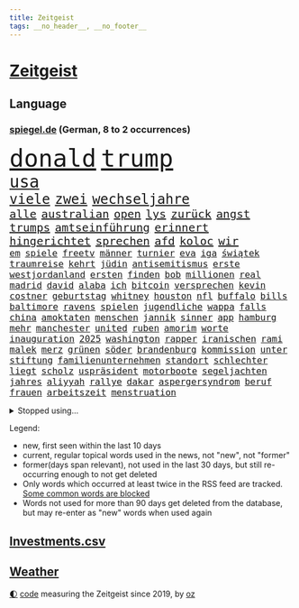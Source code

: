 ```yaml
---
title: Zeitgeist
tags: __no_header__, __no_footer__
---
```


# [Zeitgeist](https://oliz.io/zeitgeist/)

## Language

<h3><a href="https://www.spiegel.de" target="_blank">spiegel.de</a> (German, 8 to 2 occurrences)</h3>
<p style="font-family:monospace">
<span style="font-size:32pt"><a href="news_links.html#donald" class="current">donald</a></span>
<span style="font-size:32pt"><a href="news_links.html#trump" class="current">trump</a></span>
<br>
<span style="font-size:22pt"><a href="news_links.html#usa" class="current">usa</a></span>
<br>
<span style="font-size:18pt"><a href="news_links.html#viele" class="current">viele</a></span>
<span style="font-size:18pt"><a href="news_links.html#zwei" class="current">zwei</a></span>
<span style="font-size:18pt"><a href="news_links.html#wechseljahre" class="current">wechseljahre</a></span>
<br>
<span style="font-size:15pt"><a href="news_links.html#alle" class="current">alle</a></span>
<span style="font-size:15pt"><a href="news_links.html#australian" class="current">australian</a></span>
<span style="font-size:15pt"><a href="news_links.html#open" class="current">open</a></span>
<span style="font-size:15pt"><a href="news_links.html#lys" class="current">lys</a></span>
<span style="font-size:15pt"><a href="news_links.html#zurück" class="current">zurück</a></span>
<span style="font-size:15pt"><a href="news_links.html#angst" class="current">angst</a></span>
<span style="font-size:15pt"><a href="news_links.html#trumps" class="current">trumps</a></span>
<span style="font-size:15pt"><a href="news_links.html#amtseinführung" class="current">amtseinführung</a></span>
<span style="font-size:15pt"><a href="news_links.html#erinnert" class="current">erinnert</a></span>
<span style="font-size:15pt"><a href="news_links.html#hingerichtet" class="current">hingerichtet</a></span>
<span style="font-size:15pt"><a href="news_links.html#sprechen" class="current">sprechen</a></span>
<span style="font-size:15pt"><a href="news_links.html#afd" class="current">afd</a></span>
<span style="font-size:15pt"><a href="news_links.html#koloc" class="new">koloc</a></span>
<span style="font-size:15pt"><a href="news_links.html#wir" class="current">wir</a></span>
<br>
<span style="font-size:12pt"><a href="news_links.html#em" class="current">em</a></span>
<span style="font-size:12pt"><a href="news_links.html#spiele" class="current">spiele</a></span>
<span style="font-size:12pt"><a href="news_links.html#freetv" class="new">freetv</a></span>
<span style="font-size:12pt"><a href="news_links.html#männer" class="current">männer</a></span>
<span style="font-size:12pt"><a href="news_links.html#turnier" class="current">turnier</a></span>
<span style="font-size:12pt"><a href="news_links.html#eva" class="current">eva</a></span>
<span style="font-size:12pt"><a href="news_links.html#iga" class="current">iga</a></span>
<span style="font-size:12pt"><a href="news_links.html#świątek" class="current">świątek</a></span>
<span style="font-size:12pt"><a href="news_links.html#traumreise" class="new">traumreise</a></span>
<span style="font-size:12pt"><a href="news_links.html#kehrt" class="current">kehrt</a></span>
<span style="font-size:12pt"><a href="news_links.html#jüdin" class="new">jüdin</a></span>
<span style="font-size:12pt"><a href="news_links.html#antisemitismus" class="current">antisemitismus</a></span>
<span style="font-size:12pt"><a href="news_links.html#erste" class="current">erste</a></span>
<span style="font-size:12pt"><a href="news_links.html#westjordanland" class="current">westjordanland</a></span>
<span style="font-size:12pt"><a href="news_links.html#ersten" class="current">ersten</a></span>
<span style="font-size:12pt"><a href="news_links.html#finden" class="current">finden</a></span>
<span style="font-size:12pt"><a href="news_links.html#bob" class="current">bob</a></span>
<span style="font-size:12pt"><a href="news_links.html#millionen" class="current">millionen</a></span>
<span style="font-size:12pt"><a href="news_links.html#real" class="current">real</a></span>
<span style="font-size:12pt"><a href="news_links.html#madrid" class="current">madrid</a></span>
<span style="font-size:12pt"><a href="news_links.html#david" class="current">david</a></span>
<span style="font-size:12pt"><a href="news_links.html#alaba" class="new">alaba</a></span>
<span style="font-size:12pt"><a href="news_links.html#ich" class="current">ich</a></span>
<span style="font-size:12pt"><a href="news_links.html#bitcoin" class="current">bitcoin</a></span>
<span style="font-size:12pt"><a href="news_links.html#versprechen" class="current">versprechen</a></span>
<span style="font-size:12pt"><a href="news_links.html#kevin" class="current">kevin</a></span>
<span style="font-size:12pt"><a href="news_links.html#costner" class="current">costner</a></span>
<span style="font-size:12pt"><a href="news_links.html#geburtstag" class="current">geburtstag</a></span>
<span style="font-size:12pt"><a href="news_links.html#whitney" class="new">whitney</a></span>
<span style="font-size:12pt"><a href="news_links.html#houston" class="current">houston</a></span>
<span style="font-size:12pt"><a href="news_links.html#nfl" class="current">nfl</a></span>
<span style="font-size:12pt"><a href="news_links.html#buffalo" class="new">buffalo</a></span>
<span style="font-size:12pt"><a href="news_links.html#bills" class="new">bills</a></span>
<span style="font-size:12pt"><a href="news_links.html#baltimore" class="new">baltimore</a></span>
<span style="font-size:12pt"><a href="news_links.html#ravens" class="new">ravens</a></span>
<span style="font-size:12pt"><a href="news_links.html#spielen" class="current">spielen</a></span>
<span style="font-size:12pt"><a href="news_links.html#jugendliche" class="current">jugendliche</a></span>
<span style="font-size:12pt"><a href="news_links.html#wappa" class="new">wappa</a></span>
<span style="font-size:12pt"><a href="news_links.html#falls" class="current">falls</a></span>
<span style="font-size:12pt"><a href="news_links.html#china" class="current">china</a></span>
<span style="font-size:12pt"><a href="news_links.html#amoktaten" class="new">amoktaten</a></span>
<span style="font-size:12pt"><a href="news_links.html#menschen" class="current">menschen</a></span>
<span style="font-size:12pt"><a href="news_links.html#jannik" class="current">jannik</a></span>
<span style="font-size:12pt"><a href="news_links.html#sinner" class="current">sinner</a></span>
<span style="font-size:12pt"><a href="news_links.html#app" class="current">app</a></span>
<span style="font-size:12pt"><a href="news_links.html#hamburg" class="current">hamburg</a></span>
<span style="font-size:12pt"><a href="news_links.html#mehr" class="current">mehr</a></span>
<span style="font-size:12pt"><a href="news_links.html#manchester" class="current">manchester</a></span>
<span style="font-size:12pt"><a href="news_links.html#united" class="current">united</a></span>
<span style="font-size:12pt"><a href="news_links.html#ruben" class="current">ruben</a></span>
<span style="font-size:12pt"><a href="news_links.html#amorim" class="current">amorim</a></span>
<span style="font-size:12pt"><a href="news_links.html#worte" class="current">worte</a></span>
<span style="font-size:12pt"><a href="news_links.html#inauguration" class="new">inauguration</a></span>
<span style="font-size:12pt"><a href="news_links.html#2025" class="current">2025</a></span>
<span style="font-size:12pt"><a href="news_links.html#washington" class="current">washington</a></span>
<span style="font-size:12pt"><a href="news_links.html#rapper" class="current">rapper</a></span>
<span style="font-size:12pt"><a href="news_links.html#iranischen" class="current">iranischen</a></span>
<span style="font-size:12pt"><a href="news_links.html#rami" class="new">rami</a></span>
<span style="font-size:12pt"><a href="news_links.html#malek" class="new">malek</a></span>
<span style="font-size:12pt"><a href="news_links.html#merz" class="current">merz</a></span>
<span style="font-size:12pt"><a href="news_links.html#grünen" class="current">grünen</a></span>
<span style="font-size:12pt"><a href="news_links.html#söder" class="current">söder</a></span>
<span style="font-size:12pt"><a href="news_links.html#brandenburg" class="current">brandenburg</a></span>
<span style="font-size:12pt"><a href="news_links.html#kommission" class="current">kommission</a></span>
<span style="font-size:12pt"><a href="news_links.html#unter" class="current">unter</a></span>
<span style="font-size:12pt"><a href="news_links.html#stiftung" class="current">stiftung</a></span>
<span style="font-size:12pt"><a href="news_links.html#familienunternehmen" class="new">familienunternehmen</a></span>
<span style="font-size:12pt"><a href="news_links.html#standort" class="current">standort</a></span>
<span style="font-size:12pt"><a href="news_links.html#schlechter" class="current">schlechter</a></span>
<span style="font-size:12pt"><a href="news_links.html#liegt" class="current">liegt</a></span>
<span style="font-size:12pt"><a href="news_links.html#scholz" class="current">scholz</a></span>
<span style="font-size:12pt"><a href="news_links.html#uspräsident" class="current">uspräsident</a></span>
<span style="font-size:12pt"><a href="news_links.html#motorboote" class="new">motorboote</a></span>
<span style="font-size:12pt"><a href="news_links.html#segeljachten" class="new">segeljachten</a></span>
<span style="font-size:12pt"><a href="news_links.html#jahres" class="current">jahres</a></span>
<span style="font-size:12pt"><a href="news_links.html#aliyyah" class="new">aliyyah</a></span>
<span style="font-size:12pt"><a href="news_links.html#rallye" class="current">rallye</a></span>
<span style="font-size:12pt"><a href="news_links.html#dakar" class="new">dakar</a></span>
<span style="font-size:12pt"><a href="news_links.html#aspergersyndrom" class="new">aspergersyndrom</a></span>
<span style="font-size:12pt"><a href="news_links.html#beruf" class="current">beruf</a></span>
<span style="font-size:12pt"><a href="news_links.html#frauen" class="current">frauen</a></span>
<span style="font-size:12pt"><a href="news_links.html#arbeitszeit" class="current">arbeitszeit</a></span>
<span style="font-size:12pt"><a href="news_links.html#menstruation" class="new">menstruation</a></span>
</p>
<details>
<summary>Stopped using...</summary>
<p class="former" style="font-size:12pt">
echte(1551) erklärung(1551) champions(1550) gefährlichen(1550) gewaltig(1550) verfolgen(1550) angeklagte(1549) entdeckte(1549) ronaldo(1549) zuschauer(1549) ankündigung(1548) bewohner(1548) carsten(1548) donnerstag(1548) landtag(1548) philippinen(1548) prinz(1548) wechselt(1548) besitzer(1547) niedersachsen(1547) oberbürgermeister(1547) wege(1547) zeitweise(1547) brücke(1546) bundesrepublik(1546) dauerhaft(1546) freiheitsstrafe(1546) herbst(1546) wettbewerb(1546) 2019(1545) co₂(1545) gesundheitsminister(1545) rettet(1545) schiedsrichter(1545) senken(1545) stolz(1545) texas(1545) tiefe(1545) verhandelt(1545) entwurf(1544) kurzfristig(1544) neuseeland(1544) nordsee(1544) polens(1544) scheiterte(1544) verpflichtet(1544) 31(1543) bestimmt(1543) eindruck(1543) enthüllt(1543) europäer(1543) modelle(1543) netzwerk(1543) raum(1543) sports(1543) tempo(1543) tötung(1543) augsburg(1542) ausfallen(1542) beschlossen(1542) gemeinden(1542) pandemie(1542) vertrauen(1542) beziehungen(1541) empört(1541) geworfen(1541) i(1541) kriminellen(1541) mario(1541) razzia(1541) regt(1541) trainiert(1541) wählen(1541) erneuten(1540) geheimnis(1540) nürnberg(1540) produktion(1539) rezept(1539) richtige(1539) tests(1539) träumen(1539) weltweite(1539) einreisen(1538) ii(1538) stoßen(1538) beraten(1537) zugelassen(1537) jüngere(1536) rat(1536) triumph(1534) beiträge(1533) gesetze(1533) schäden(1533) belegen(1532) wies(1532) geprägt(1531) meinen(1531) pflicht(1531) halb(1530) mehrerer(1530) einsetzen(1529) skeptisch(1529) song(1529) einschränkungen(1528) euparlament(1528) auflagen(1527) konkrete(1527) tür(1525) umgeht(1523) warm(1523) projekte(1522) rettung(1522) gehörte(1521) betrifft(1520) frisch(1520) katharina(1507) thüringer(1504) hitler(1482) schiffe(1471) vormarsch(1416) panzer(1411) gestanden(1330) drohende(1302) sammelt(1293) verdi(1290) auswärtige(1278) freigesprochen(1274) verurteilung(1269) autoren(1265) insbesondere(1262) kameras(1244) konzerns(1242) ukrainischer(1238) universität(1207) vorfeld(1194) wichtiges(1174) stern(1168) magazin(1160) roth(1158) verteidiger(1154) lieferungen(1153) luftwaffe(1153) militärischen(1137) propaganda(1099) verantwortlichen(1059) mbappé(1045) baustelle(1027) erneuerbare(1024) hochrangigen(1022) finanzierung(1008) günstiger(1006) wiederaufbau(1002) fußballerinnen(997) durchsuchen(986) iii(940) neustart(926) baum(921) zuwanderung(921) partnerin(919) verstoßen(918) rettungsaktion(907) folgten(904) chinesen(899) subventionen(886) führten(880) raten(876) aufmerksam(872) tagelang(858) gott(857) zurückkehren(850) ersetzt(842) einsamkeit(833) grenzgebiet(824) methoden(822) erreichbar(792) redet(780) spion(780) abbauen(776) böhmermann(773) pop(769) verbindungen(767) wechselte(766) strafanzeige(759) nico(756) tauchte(750) aufgelöst(740) zehnte(733) sachsens(727) ricarda(717) niederländischen(701) schweres(698) manöver(692) vermeintliche(692) uefa(691) panik(687) ministerpräsidenten(685) dfbpokal(681) darmstadt(676) instituts(674) 15jähriger(671) rio(669) laden(667) betreiben(663) fließen(661) björn(659) diplomatische(648) schließung(647) arbeitskräfte(646) hauptrolle(643) angerichtet(642) dringt(634) 13jährige(633) schottischen(629) amtsinhaber(628) jagen(618) samuel(616) forscherin(615) arabischen(608) schlagabtausch(594) gehandelt(590) bundeshaushalt(589) mohammed(583) mahnen(582) lebensgefährlich(581) wuchs(579) unterschied(571) kylian(570) budget(569) milliardenschweren(560) obersten(554) fußballem(553) prägte(553) stellenabbau(550) vorlegen(550) flieger(548) popstars(542) vertrauter(542) stockt(541) essener(539) erderwärmung(537) desaster(536) politikerinnen(535) schönste(531) staus(530) häfen(528) stützen(525) football(522) folter(511) anzeige(506) meyer(500) afdchef(494) alaska(494) goldenen(494) beute(492) fraktion(491) 24jährige(489) american(488) vertreiben(486) weitet(484) tvsender(483) lebende(472) getöteter(469) ständige(464) isst(461) rief(460) darstellung(458) raumstation(458) asylverfahren(452) besetzung(450) hinterlässt(450) erfindung(444) nahost(434) gewähren(432) kilo(430) gefährlichsten(425) adam(423) menschenrechte(422) recep(421) tayyip(421) herbe(420) mangelt(417) beyoncé(415) beschuldigte(414) stellten(414) influencerin(413) verhält(411) bombardiert(410) wegfallen(410) signalisiert(409) wisconsin(408) gespalten(407) stationieren(403) figur(402) haftstrafen(398) islamische(398) ruanda(396) bedrängnis(393) taugt(389) trauen(389) positives(385) vergleichsweise(385) versteht(382) dubai(381) ermittlungsverfahren(381) 93(380) is(380) größe(378) aufstellen(377) finanziellen(372) temu(370) bunker(368) grande(368) hugh(368) immunität(364) mögen(360) you(360) abermals(357) christina(355) droge(352) ehren(351) wettkampf(349) rüsten(344) fehlenden(343) matteo(343) sony(343) vorbereiten(343) anwesend(341) potsdam(341) beantragt(340) gepäck(339) indes(339) jackson(337) spottet(337) harvey(334) konzept(333) potsdamer(333) reihenweise(333) territorium(329) schwein(327) plänen(326) herausforderer(325) alzheimer(323) fraglich(323) vergibt(323) hing(322) auslieferung(320) fahndet(319) gerieten(318) mitarbeiterin(317) falscher(316) garweg(315) digitalpakt(312) pferde(312) mallorca(311) vermittler(311) sitze(310) mitmachen(305) fremden(304) erfüllung(301) tasche(299) schülerinnen(297) operationen(296) stammen(295) dienen(294) segeln(292) verstappen(292) geringer(291) hessischen(290) spitzenkandidaten(287) panne(283) rekonstruieren(283) messen(282) einblick(281) mischung(281) afdabgeordneter(280) matchwinner(279) faktencheck(276) flossen(276) ruhrgebiet(275) studien(274) verläuft(273) 2029(271) fester(271) fußballbund(271) riskante(271) staatschefs(270) fußballers(269) katja(268) bräuchte(264) königlichen(263) techniken(261) relativ(258) grandiosen(257) chinese(256) diplomatischen(255) entgeht(253) ausgeweitet(252) pelosi(252) weltgrößten(252) aufhebung(251) konzerten(251) regelung(251) usgericht(251) fuchs(250) kriselnden(248) autobranche(247) kommentieren(247) gezielten(246) vereinbaren(245) europäischer(244) jessica(244) menschheit(244) auswärtiges(243) mücken(243) euphorie(242) angeschlagenen(241) kommentare(240) leitete(240) geldwäsche(239) flüchtlingslager(238) hitlers(238) amtsgericht(237) jeweiligen(237) 21jährige(236) verbrecher(236) verpassten(236) unbekanntes(235) eskalieren(233) mysteriösen(232) einzig(228) planten(228) afrikanische(227) perfekt(227) fernost(226) schärferes(225) eigenheim(224) sternschnuppen(224) organisiert(222) schumachers(222) weltkriegs(222) heinz(221) entwirft(219) googles(218) stich(218) resolution(216) stadtverwaltung(216) verschwörungsmythen(216) beißt(215) verwaltungsgericht(211) gabe(210) zitiert(210) anfangs(208) verwüstet(208) existieren(207) verzehr(207) cockpit(206) zurückzahlen(206) diebstahls(205) lauern(205) irgendwann(204) zwischenzeitlich(202) übte(199) vielfalt(196) postings(195) rechtliche(194) gabriel(193) leeren(192) magie(192) moderierte(192) abgerissen(191) englands(191) feuert(191) kocht(190) look(190) sklerose(189) zulassung(189) brat(188) bekamen(187) ruf(187) wachsende(187) abgelöst(186) erfinden(186) nations(184) zeichnen(184) blutige(182) 25jährigen(181) ariana(180) popsängerin(180) wahrscheinlicher(180) erotik(179) oberfläche(179) krankenwagen(178) standorten(177) legende(176) waffengewalt(176) erkunden(175) kalender(174) satellitenbilder(174) stabilität(174) gewaltsame(173) niedrigsten(173) schleppen(173) verkörpert(173) zuspruch(173) cnn(172) flohen(172) immens(171) massen(171) weltgesundheitsorganisation(169) löschen(168) vorgeschlagen(168) erschöpfung(167) gruppenphase(167) wohnzimmer(166) martina(165) 25000(164) finanzministerin(164) donezk(162) behauptete(161) merkt(160) transport(160) kolumbianischen(159) iron(158) analysen(157) verstorben(157) 73(156) ausgestattet(156) badewanne(156) deckeln(156) anrichten(155) funktion(155) entsprechende(154) postete(154) bond(153) buckelwal(153) gegenschlag(152) verzeihung(152) riese(151) längeren(150) racing(150) rufe(149) freundschaften(148) gründlich(148) privatjets(148) ermorden(147) sprengsatz(147) werft(147) 1993(146) gemeinsamkeiten(146) yoga(146) einladen(145) ifoindex(145) kunstwerke(145) valley(145) zurückschlagen(144) uspolitik(143) weltrekorde(143) altstadt(142) ermöglicht(142) jones(142) autokrat(141) gelohnt(141) freistaat(140) schwerin(140) brandanschlägen(139) ceo(138) status(138) terroranschlag(138) weint(138) würzburg(137) abgebaut(136) asiatischen(136) sparpläne(136) biologische(135) gezielte(135) jamie(135) ifoinstituts(134) verbannt(134) impfgegner(133) berufliche(132) diplomaten(132) entlassungen(132) erstattet(132) frauenrechte(132) arbeitsplätze(131) anhaltende(129) beschmiert(129) borg(129) steuerzahler(129) verfasst(129) verursachen(129) viren(129) benutzte(128) fußballweltverband(128) trauriger(128) basketballweltmeister(126) betäubt(126) burkhard(126) echt(126) risse(126) woidke(126) dietmar(125) gunn(125) rogan(125) schuster(125) zwischenbilanz(125) anschlags(124) einzusetzen(124) globaler(124) mpox(124) nachhaltig(124) carpenter(123) mpoxvariante(123) multiple(123) spieltag(123) witze(123) beweis(122) finanzexperte(122) zwangsweise(122) einmarsch(121) ladesäulen(121) mahnung(121) miss(121) 30000(120) profiteure(120) rose(119) bakterien(118) erreger(118) gefördert(118) kloeppel(118) karsten(117) emiraten(116) langsamer(116) begleichen(115) südfrankreich(115) sportlern(114) landesverbände(113) vergabe(113) zweitgrößte(113) abgeschnitten(112) bestätigten(112) bewirbt(112) abc(111) espresso(111) zulässig(111) jugendtrainer(110) teuersten(110) ausdauer(109) auslosung(109) dua(109) lipa(109) eingestuften(108) verunglückten(108) wohnkosten(107) ding(106) dreieinhalb(106) elversberg(106) inland(106) berühmter(105) schwachstellen(104) berlinneukölln(103) code(103) vermittelt(103) lebender(102) spiegelrecherchen(102) enttäuschungen(101) 1200(100) exrafterrorist(100) infiziert(100) vergewaltigungsprozess(100) befunden(99) flexible(99) jim(99) rätselhaften(99) verliehen(99) washingtons(99) eingeliefert(98) einziehen(98) jordanien(98) kaufprämie(98) ufer(97) angeschwemmt(96) juristischen(96) sparmaßnahmen(96) unobericht(96) bescheiden(95) fernzuhalten(95) nachbarländer(95) silke(95) stunts(95) wmqualifikation(95) gomez(94) rockstar(94) selena(94) ursprung(94) verwandten(94) ausgebeutet(93) streamingdienst(93) weltfußballer(93) übergossen(93) bomber(91) buckingham(91) country(91) fußballstars(90) hermann(90) raabs(90) siegesserie(90) todesurteil(90) verroht(90) voigt(90) billig(89) erpresser(89) gewaschen(89) igor(89) misere(89) schärferer(89) spiegelredakteure(89) tierischen(89) hape(88) kerkeling(88) nachlesen(88) passend(88) sechsjährige(88) verstorbenem(88) eilt(87) nsdap(87) unterschiedliche(87) dateien(86) erschreckend(86) frische(86) sensible(86) trendsport(86) bundespartei(85) dementsprechend(85) filmförderung(85) minutenprotokoll(85) neuverfilmung(85) zusammenbringt(85) bekäme(84) bundesweite(84) gedankenkarussell(84) geschäftsräume(84) kommandeur(84) machtoption(84) milizionäre(84) pubs(84) rettungswagen(84) schenken(84) tarifgespräche(84) enttäuschten(83) flugobjekte(83) fotografieren(83) schrammt(83) 182(82) erlaubnis(82) esse(82) kräftigen(82) mutterschaft(82) voraussichtlich(82) antisemitischen(81) krankenstand(81) liveticker(81) oregon(81) veranstaltungen(81) adnoc(80) beheben(80) covestro(80) kern(80) modifizierte(80) ölkonzern(80) arafat(79) bezogen(79) drastischen(79) expolizist(79) schmieden(79) vwkonzern(79) weltmeisterschaft(79) fehleinschätzung(78) fünfjährige(78) jersey(78) stanley(78) tötungsdelikts(78) überproduktion(78) bedrohte(77) gedenkt(77) klimaaktivistin(77) korea(77) kristina(77) sprengt(77) dankbarkeit(76) leihgabe(76) sportvereinen(76) antoine(75) cdukandidat(75) infektionen(75) stromausfälle(75) 50jährige(74) bemängelt(74) didi(74) geburtenrate(74) heizungsgesetz(74) höchstens(74) sperrung(74) neuerung(73) produktionskosten(73) rekrutierung(73) spiegeltexte(73) winzig(73) 7000(72) campbell(72) engelshaar(72) gebäuden(72) kitamisere(72) kulturellen(72) pistazienfüllung(72) rutte(72) schokolade(72) zusammenarbeiten(72) bibel(71) britta(71) epos(71) grant(71) hiobsbotschaft(71) kita(71) nike(71) präsenz(71) rauchverbot(71) regierungschefs(71) rekordniveau(71) sandberg(71) spiegelkorrespondentin(71) bundesrat(70) deckte(70) gelungene(70) mehrjährige(70) nette(70) norbert(70) spitzenspiel(70) verewigt(70) apokalypse(69) einführen(69) empfehlenswert(69) erzieher(69) erzieherinnen(69) exemplare(69) flüchtlingsboot(69) gleichgesinnten(69) andersdenkende(68) avignonprozess(68) fortan(68) lachen(68) meilenstein(68) mobilfunk(68) finn(67) hefter(67) schachbrett(67) spohr(67) studios(67) verdienenden(67) besorgnis(66) betrugsmasche(65) eingestiegen(65) floss(65) grundschule(65) größeres(65) schubert(65) topverdiener(65) verstorbener(65) zunehmen(65) spiegeljournalistin(64) superman(64) werkstattkosten(64) 80000(63) eddie(63) importe(63) leseempfehlungen(63) schlappe(63) wissenschaftsredaktion(63) zwangsarbeit(63) bas(62) beleg(62) bestattet(62) bärbel(62) callcenter(62) guido(62) krisenherden(62) modellen(62) okay(62) steuerentlastungen(62) tarifstreit(62) verbrennen(62) weiden(62) aka(61) gefährdung(61) globales(61) klimageld(61) liv(61) psychiatrischen(61) selfcare(61) sexpartys(61) strömquist(61) unzählige(61) verwandte(61) aufzuschreiben(60) fußballliga(60) gelder(60) geldtransportbranche(60) mietpreisbremse(60) nordgaza(60) rüstungsexporte(60) schachweltmeister(60) schnellere(60) wärmepumpen(60) leuven(59) noalynn(59) vertretungen(59) bewaffnung(58) einzubringen(58) enormer(58) asia(57) bewunderung(57) dunkles(57) erwachsen(57) kredit(57) tiefgreifende(57) verschenkt(57) vollkommen(57) wunschzettel(57) bestehe(56) durchsuchungen(56) enkeltrickbetrüger(56) nordosten(56) offizieller(56) tanzen(56) tierschutz(56) tortur(56) verständigung(56) 13jährigen(55) 39(55) ausdruck(55) bedrohungen(55) grenell(55) rki(55) wolfsburgs(55) 78(54) gysi(54) luftaufnahmen(54) löhne(54) obduktion(54) taurusmarschflugkörper(54) topdiplomaten(54) abschaltung(53) elbtower(53) kalkulieren(53) propagandashow(53) verspätet(53) bosnien(52) eingeleitet(52) hamburgs(52) koalitionsvertrag(52) sexismus(52) unterschreiben(52) angebliches(51) dienste(51) kassieren(51) klimaziele(51) rappt(51) süßes(51) tagesschau(51) versetzte(51) abgedreht(50) berühmtem(50) broadway(50) gespür(50) glänzen(50) madison(50) richtete(50) schulzeit(50) absoluten(49) anrufer(49) nets(49) teenagers(49) umgestellt(49) verstieß(49) abouchaker(48) bundestagspräsidentin(48) characterai(48) facebookpost(48) herausgegeben(48) jayz(48) kulinarische(48) millionenstrafe(48) neckar(48) sommerzeit(48) spiegeltvreporter(48) urwald(48) augenblick(47) drittligist(47) gruselkabinett(47) koalitionsstreit(47) smartwatch(47) smog(47) usbörse(47) verkleideter(47) arbeitskosten(46) gewaltige(46) homosexuelle(46) maßstäbe(46) schweinen(46) bahnfahren(45) gefangener(45) gröner(45) herrschern(45) kleinste(45) mitarbeitenden(45) tansania(45) ausreichenden(44) außenministers(44) echtheit(44) mitbringen(44) rundfunkbeitrag(44) russlandfreundlichen(44) frühestens(43) kukies(43) sprint(43) wehtun(43) bratsommer(42) cd(42) chatgruppen(42) involviert(42) münchnerinnen(42) rückführung(42) atalanta(41) bergamo(40) bildungsweg(40) camus(40) innovative(40) popkonzert(40) weiterfahren(40) zukunftspläne(40) badenoch(39) beiträgen(39) dortige(39) fahrplan(39) hegen(39) kemi(39) persönlicher(39) spielchen(39) 2800(38) abkehr(38) einlegen(38) vortag(38) bundestages(37) delegation(37) esslingen(37) haldenwang(37) malte(37) menschenrechtsorganisation(37) scholz'(37) 343(36) dobrindt(36) meistgehörte(36) unsicheren(36) amused(35) graça(35) keineswegs(35) peters(35) weihnachtsferien(35) erschütternd(34) minderheitsregierung(34) telefonat(34) verbesserungen(34) weihnachtsgeld(34) abgewinnen(33) australiens(33) dominanten(33) erpressen(33) funkspruch(33) hort(33) radsportler(33) verwundete(33) abschreiben(32) begehrt(32) comicfigur(32) dringender(32) einspruch(32) entfesselt(32) gans(32) gesteckt(32) royale(32) angestellte(31) gewalttätige(31) gisele(31) janeiro(31) partnern(31) arktis(30) buchungstrick(30) kleid(30) kulturstaatsministerin(30) lieferengpässen(30) religion(30) stadtteilen(30) terminiert(30) unsicherer(30) vorindustriellen(30) wahlkampfmodus(30) apotheke(29) dutzendfache(29) jahrelange(29) jahrzehnts(29) leerstand(29) schmerzlich(29) tarif(29) überzeugten(29) brandmauer(28) schmerz(28) zulieferern(28) benennen(27) bukarest(27) höhen(27) infowars(27) onion(27) parodie(27) satirezeitschrift(27) spießig(27) verrate(27) birgt(26) entwürfe(26) medienberichte(26) startrainer(26) wohlhabenden(26) zehnjährigen(26) 2005(25) aufklären(25) bezieht(25) general(25) høiby(25) knappheit(25) kronprinzessin(25) marius(25) nuklearen(25) val(25) weitreichenden(25) banane(24) gerald(24) gnirke(24) mettemarits(24) personalnot(24) sprüche(24) wärmeversorgung(24) diente(23) ernennt(23) mettemarit(23) rheinischbergischen(23) tarifkonflikt(23) aufklärt(22) befreiung(22) medizinstudium(22) nachgewiesen(22) regierenden(22) toxischer(22) völkerrecht(22) beatle(21) dommaraju(21) grübeln(21) gukesh(21) handelskrieg(21) oz(21) preisschock(21) selbstoptimierung(21) spionierte(21) stiefmutter(21) tennisplatz(21) wohnungsmarkt(21) zurückgerufen(21) benz(20) bielefeld(20) geflüchteter(20) handelskriegs(20) ios(20) neuester(20) rekordverdächtige(20) strategiepapier(20) mariupol(19) torwarts(19) uboote(19) gerutscht(18) hilfsorganisation(18) medizinischen(18) verleumdungsklage(18) evan(17) höhle(17) liren(17) natomitgliedschaft(17) ubooten(17) wiedergewählt(17) 62jährige(16) botox(16) mitangeklagten(16) neuss(16) rupert(16) verbindliche(16) überraschungen(16) ausfuhr(15) bleibende(15) diwstudie(15) dramé(15) freispruch(15) interessieren(15) mouhamed(15) spionageabwehr(15) verbrauchern(15) vereinigung(15) wiederum(15) ernsten(14) fußstapfen(14) günstigste(14) ifoumfrage(14) konkurrieren(14) schauspielerinnen(14) verschlechtert(14) abwasserproben(13) amüsiert(13) entfliehen(13) eujustizkommissar(13) mitgliedschaft(13) möller(13) reynders(13) unterfranken(13) werner(13) falschaussage(12) heran(12) problemlos(12) syrerinnen(12) verbrennungsmotor(12) angekurbelt(11) assadregime(11) einnahme(11) usrepräsentantenhauses(11) volksbank(11) zwillingstöchter(11)
</p>
</details>
<p>Legend:
<ul>
<li><span class="new">new</span>, first seen within the last 10 days</li>
<li><span class="current">current</span>, regular topical words used in the news, not "new", not "former"</li>
<li><span class="former">former(days span relevant)</span>, not used in the last 30 days, but still re-occurring enough to not get deleted</li>
<li>Only words which occurred at least twice in the RSS feed are tracked. <a href="language/filters.py">Some common words are blocked</a></li>
<li>Words not used for more than 90 days get deleted from the database, but may re-enter as "new" words when used again</li>
</ul>
</p>

## [Investments](investments.html)[.csv](investments.csv)

## [Weather](weather.html)

<footer>
<a href="javascript:toggleTheme()" class="nav">🌓</a>
<a href="https://github.com/ooz/zeitgeist">code</a> measuring the Zeitgeist since 2019, by <a href="https://oliz.io">oz</a>
</footer>
